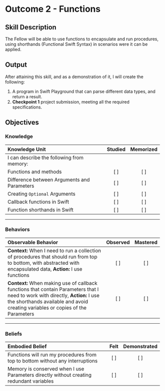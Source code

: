 # Outcome 2 - Functions
## Skill Description

The Fellow will be able to use functions to encapsulate and run procedures, using shorthands (Functional Swift Syntax) in scenarios were it can be applied.


## Output

After attaining this skill, and as a demonstration of it, I will create the following:

1. A program in Swift Playground that can parse different data types, and return a result.
2. **Checkpoint 1** project submission, meeting all the required specifications.

## Objectives

### Knowledge

| Knowledge Unit   |      Studied      | Memorized |
|:-------------|:------------------:|:--------:|
| I can describe the following from memory: | | |
| Functions and methods | [ ] | [ ] |
| Difference between Arguments and Parameters | [ ] | [ ] |
| Creating `Optional` Arguments | [ ] | [ ] |
| Callback functions in Swift | [ ] | [ ] |
| Function shorthands in Swift | [ ] | [ ] |

----------
### Behaviors

| Observable Behavior   |      Observed      | Mastered |
|:-------------|:------------------:|:--------:|
| **Context:** When I need to run a collection of procedures that should run from top to bottom, with abstracted with encapsulated data, **Action:** I use functions | [ ] | [ ] |
| **Context:** When making use of callback functions that contain Parameters that I need to work with directly, **Action:** I use the shorthands available and avoid creating variables or copies of the Parameters | [ ] | [ ] |

----------

### Beliefs

| Embodied Belief   |      Felt      | Demonstrated |
|:-------------|:------------------:|:--------:|
| Functions will run my procedures from top to bottom without any interruptions | [ ] | [ ] |
| Memory is conserved when I use Parameters directly without creating redundant variables | [ ] | [ ] |
